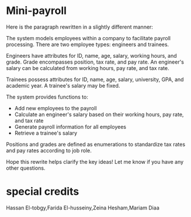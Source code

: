 # Mini-payroll
Here is the paragraph rewritten in a slightly different manner:

The system models employees within a company to facilitate payroll processing. There are two employee types: engineers and trainees.   

Engineers have attributes for ID, name, age, salary, working hours, and grade.  Grade encompasses position, tax rate, and pay rate. An engineer's salary can be calculated from working hours, pay rate, and tax rate.    

Trainees possess attributes for  ID, name, age, salary, university, GPA, and academic year. A trainee's salary may be fixed.

The system provides functions to:   
  
- Add new employees to the payroll  
- Calculate an engineer's salary based on their working hours, pay rate, and tax rate  
- Generate payroll information for all employees       
- Retrieve a trainee's salary     

Positions and grades are defined as enumerations to standardize tax rates and pay rates according to job role.

Hope this rewrite helps clarify the key ideas! Let me know if you have any other questions.
# special credits
Hassan El-tobgy,Farida El-husseiny,Zeina Hesham,Mariam Diaa
